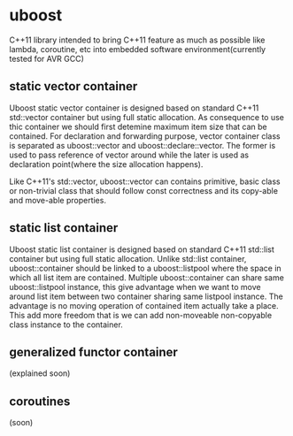 # uboost
C++11 library intended to bring C++11 feature as much as possible like lambda, coroutine, etc into embedded software environment(currently tested for AVR GCC)

## static vector container
Uboost static vector container is designed based on standard C++11 std::vector container but using full static allocation. As consequence to use thic container we should first detemine maximum item size that can be contained. For declaration and forwarding purpose, vector container class is separated as uboost::vector and uboost::declare::vector. The former is used to pass reference of vector around while the later is used as declaration point(where the size allocation happens).

Like C++11's std::vector, uboost::vector can contains primitive, basic class or non-trivial class that should follow const correctness and its copy-able and move-able properties.

## static list container
Uboost static list container is designed based on standard C++11 std::list container but using full static allocation. Unlike std::list container, uboost::container should be linked to a uboost::listpool where the space in which all list item are contained. Multiple uboost::container can share same uboost::listpool instance, this give advantage when we want to move around list item between two container sharing same listpool instance. The advantage is no moving operation of contained item actually take a place. This add more freedom that is we can add non-moveable non-copyable class instance to the container.


## generalized functor container
(explained soon)

## coroutines
(soon)
